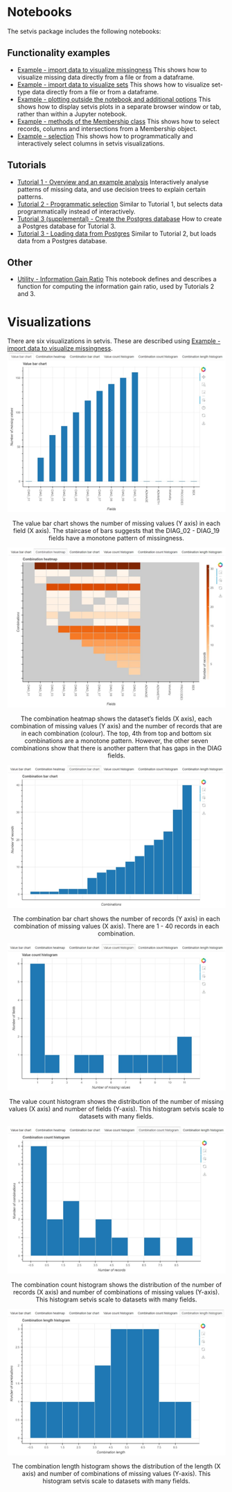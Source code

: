 # Notebooks
The setvis package includes the following notebooks:

## Functionality examples
- [Example - import data to visualize missingness](https://github.com/alan-turing-institute/setvis/blob/main/notebooks/Example%20-%20import%20data%20to%20visualize%20missingness.ipynb) This shows how to visualize missing data directly from a file or from a dataframe.
- [Example - import data to visualize sets](https://github.com/alan-turing-institute/setvis/blob/main/notebooks/Example%20-%20import%20data%20to%20visualize%20sets.ipynb) This shows how to visualize set-type data directly from a file or from a dataframe.
- [Example - plotting outside the notebook and additional options](https://github.com/alan-turing-institute/setvis/blob/main/notebooks/Example%20-%20plotting%20outside%20the%20notebook.ipynb) This shows how to display setvis plots in a separate browser window or tab, rather than within a Jupyter notebook.
- [Example - methods of the Membership class](https://github.com/alan-turing-institute/setvis/blob/main/notebooks/Example%20-%20Membership%20class%20functionality.ipynb) This shows how to select records, columns and intersections from a Membership object.
- [Example - selection](https://github.com/alan-turing-institute/setvis/blob/main/notebooks/Example%20-%20selection.ipynb) This shows how to programmatically and interactively select columns in setvis visualizations.

## Tutorials
- [Tutorial 1 - Overview and an example analysis](https://github.com/alan-turing-institute/setvis/blob/main/notebooks/Tutorial%201%20-%20Overview%20and%20an%20example%20analysis.ipynb) Interactively analyse patterns of missing data, and use decision trees to explain certain patterns.
- [Tutorial 2 - Programmatic selection](https://github.com/alan-turing-institute/setvis/blob/main/notebooks/Tutorial%202%20-%20Programmatic%20selection.ipynb) Similar to Tutorial 1, but selects data programmatically instead of interactively.
- [Tutorial 3 (supplemental) - Create the Postgres database](https://github.com/alan-turing-institute/setvis/blob/main/notebooks/Tutorial%203%20(supplemental)%20-%20Create%20the%20Postgres%20database.ipynb) How to create a Postgres database for Tutorial 3.
- [Tutorial 3 - Loading data from Postgres](https://github.com/alan-turing-institute/setvis/blob/main/notebooks/Tutorial%203%20-%20Loading%20data%20from%20Postgres.ipynb) Similar to Tutorial 2, but loads data from a Postgres database.

## Other
- [Utility - Information Gain Ratio](https://github.com/alan-turing-institute/setvis/blob/main/notebooks/Utility%20-%20Information%20Gain%20Ratio.ipynb) This notebook defines and describes a function for computing the information gain ratio, used by Tutorials 2 and 3.

# Visualizations
There are six visualizations in setvis. These are described using [Example - import data to visualize missingness](https://github.com/alan-turing-institute/setvis/blob/main/notebooks/Example%20-%20import%20data%20to%20visualize%20missingness.ipynb).
![value bar chart](images/value_bar_chart.JPG)
<p align="center">The value bar chart shows the number of missing values (Y axis) in each field (X axis). The staircase of bars suggests that the DIAG_02 - DIAG_19 fields have a monotone pattern of missingness.</p>

![combination heatmap](images/combination_heatmap.JPG)
<p align="center">The combination heatmap shows the dataset’s fields (X axis), each combination of missing values (Y axis) and the number of records that are in each combination (colour). The top, 4th from top and bottom six combinations are a monotone pattern. However, the other seven combinations show that there is another pattern that has gaps in the DIAG fields.</p>

![combination bar chart](images/combination_bar_chart.JPG)
<p align="center">The combination bar chart shows the number of records (Y axis) in each combination of missing values (X axis). There are 1 - 40 records in each combination.</p>

![value count histogram](images/value_count_histogram.JPG)
<p align="center">The value count histogram shows the distribution of the number of missing values (X axis) and number of fields (Y-axis). This histogram setvis scale to datasets with many fields.</p>

![combination count histogram](images/combination_count_histogram.JPG)
<p align="center">The combination count histogram shows the distribution of the number of records (X axis) and number of combinations of missing values (Y-axis). This histogram setvis scale to datasets with many fields.</p>

![combination length histogram](images/combination_length_histogram.JPG)
<p align="center">The combination length histogram shows the distribution of the length (X axis) and number of combinations of missing values (Y-axis). This histogram setvis scale to datasets with many fields.</p>
